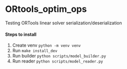 # ORtools_optim_ops
Testing ORTools linear solver serialization/deserialization
#### Steps to install
1. Create venv `python -m venv venv`
2. Run `make install_dev`
3. Run builder `python scripts/model_builder.py`
4. Run reader `python scripts/model_reader.py`
